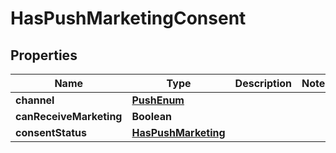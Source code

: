 # HasPushMarketingConsent

## Properties
Name | Type | Description | Notes
------------ | ------------- | ------------- | -------------
**channel** | [**PushEnum**](PushEnum.md) |  | 
**canReceiveMarketing** | **Boolean** |  | 
**consentStatus** | [**HasPushMarketing**](HasPushMarketing.md) |  | 
